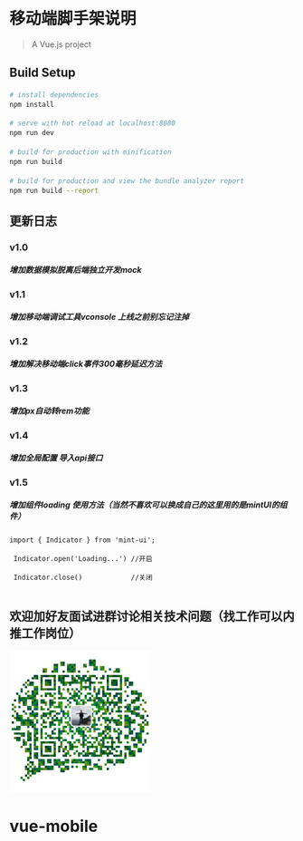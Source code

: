 # 移动端脚手架说明

> A Vue.js project

## Build Setup

``` bash
# install dependencies
npm install

# serve with hot reload at localhost:8080
npm run dev

# build for production with minification
npm run build

# build for production and view the bundle analyzer report
npm run build --report
```



## 更新日志

### v1.0
#####  增加数据模拟脱离后端独立开发mock
### v1.1
#####  增加移动端调试工具vconsole 上线之前别忘记注掉
### v1.2
#####  增加解决移动端click事件300毫秒延迟方法
### v1.3
#####  增加px自动转rem功能
### v1.4
#####  增加全局配置 导入api接口
### v1.5
#####  增加组件loading 使用方法（当然不喜欢可以换成自己的这里用的是mintUI的组件）
```
import { Indicator } from 'mint-ui';

 Indicator.open('Loading...') //开启

 Indicator.close()            //关闭


```
## 欢迎加好友面试进群讨论相关技术问题（找工作可以内推工作岗位）

<img src="https://github.com/Xingen123/Vue-Phone/blob/master/readmeImg/my.jpg" width="250" alt="欢迎加入"/> 

<!-- ###  表格的制作


<table style="text-align: center">
  <thead>
    <tr>
        <td>名称</td>
        <td>功能</td>
        <td>默认值</td>
        <td>可选值</td>
    </tr>
  </thead>
  <tbody>
    <tr>
        <td>img</td>
        <td>裁剪图片的地址</td>
        <td>空</td>
        <td>url 地址 || base64 || blob</td>
    </tr>
  </tbody>
</table> -->









# vue-mobile
